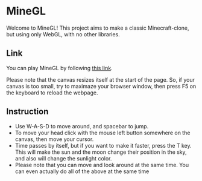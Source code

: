 # MineGL

Welcome to MineGL! This project aims to make a classic Minecraft-clone, but using only WebGL, with no other libraries.


## Link

You can play MineGL by following [this link](https://sapienzainteractivegraphicscourse.github.io/final-project-minegl/).

Please note that the canvas resizes itself at the start of the page. So, if your canvas is too small, try to maximaze your browser window, then press F5 on the keyboard to reload the webpage.


## Instruction

* Use W-A-S-D to move around, and spacebar to jump.
* To move your head click with the mouse left button somewhere on the canvas, then move your cursor.
* Time passes by itself, but if you want to make it faster, press the T key. This will make the sun and the moon change their position in the sky, and also will change the sunlight color.
* Please note that you can move and look around at the same time. You can even actually do all of the above at the same time
